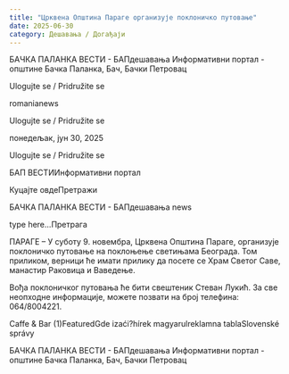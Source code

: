 ```yaml
---
title: "Црквена Општина Параге организује поклоничко путовање"
date: 2025-06-30
category: Дешавања / Догађаји
---
```


БАЧКА ПАЛАНКА ВЕСТИ - БАПдешавања Информативни портал - општине Бачка Паланка, Бач, Бачки Петровац

Ulogujte se / Pridružite se

romanianews

Ulogujte se / Pridružite se

понедељак, јун 30, 2025

Ulogujte se / Pridružite se

БАП ВЕСТИИнформативни портал

Куцајте овдеПретражи

БАЧКА ПАЛАНКА ВЕСТИ - БАПдешавања news

type here...Претрага

ПАРАГЕ – У суботу 9. новембра, Црквена Општина Параге, организује поклоничко путовање на поклоњење светињама Београда. Том приликом, верници ће имати прилику да посете се Храм Светог Саве, манастир Раковица и Ваведење.

Вођа поклоничког путовања ће бити свештеник Стеван Лукић.
За све неопходне информације, можете позвати на број телефина: 064/8004221.

Caffe & Bar (1)FeaturedGde izaći?hírek magyarulreklamna tablaSlovenské správy

БАЧКА ПАЛАНКА ВЕСТИ - БАПдешавања Информативни портал - општине Бачка Паланка, Бач, Бачки Петровац
